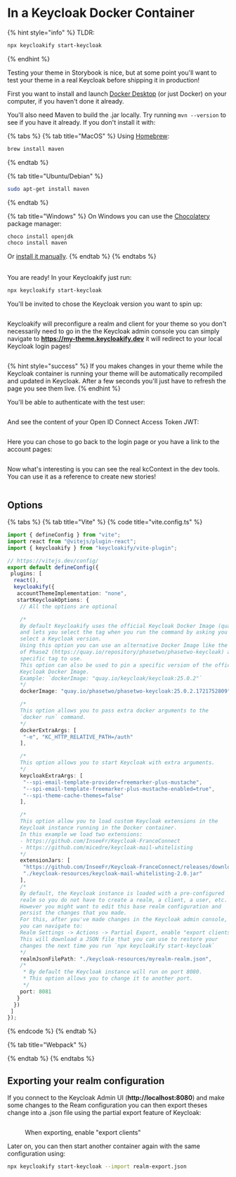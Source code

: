# In a Keycloak Docker Container

{% hint style="info" %}
TLDR:

```bash
npx keycloakify start-keycloak
```
{% endhint %}

Testing your theme in Storybook is nice, but at some point you'll want to test your theme in a real Keycloak before shipping it in production!

First you want to install and launch [Docker Desktop](https://www.docker.com/products/docker-desktop/) (or just Docker) on your computer, if you haven't done it already.

You'll also need Maven to build the .jar locally. Try running `mvn --version` to see if you have it already. If you don't install it with:

{% tabs %}
{% tab title="MacOS" %}
Using [Homebrew](https://formulae.brew.sh/formula/maven):

```bash
brew install maven
```
{% endtab %}

{% tab title="Ubuntu/Debian" %}
```bash
sudo apt-get install maven
```
{% endtab %}

{% tab title="Windows" %}
On Windows you can use the [Chocolatery](https://chocolatey.org/) package manager:

```bash
choco install openjdk
choco install maven
```

Or [install it manually](https://chocolatey.org/).
{% endtab %}
{% endtabs %}

\
You are ready! In your Keycloakify just run:

```bash
npx keycloakify start-keycloak
```

You'll be invited to chose the Keycloak version you want to spin up:

<figure><img src="../.gitbook/assets/image (31).png" alt=""><figcaption></figcaption></figure>

Keycloakify will preconfigure a realm and client for your theme so you don't necessarily need to go in the the Keycloak admin console you can simply navigate to **https://my-theme.keycloakify.dev** it will redirect to your local Keycloak login pages!

<figure><img src="../.gitbook/assets/image (36).png" alt=""><figcaption></figcaption></figure>

{% hint style="success" %}
If you makes changes in your theme while the Keycloak container is running your theme will be automatically recompiled and updated in Keycloak. After a few seconds you'll just have to refresh the page you see them live.
{% endhint %}

You'll be able to authenticate with the test user:

<figure><img src="../.gitbook/assets/image (33).png" alt=""><figcaption></figcaption></figure>

And see the content of your Open ID Connect Access Token JWT:

<figure><img src="../.gitbook/assets/image (34).png" alt=""><figcaption></figcaption></figure>

Here you can chose to go back to the login page or you have a link to the account pages:

<figure><img src="../.gitbook/assets/image (35).png" alt=""><figcaption></figcaption></figure>

Now what's interesting is you can see the real kcContext in the dev tools. You can use it as a reference to create new stories!

<figure><img src="../.gitbook/assets/image (37).png" alt=""><figcaption></figcaption></figure>

## Options

{% tabs %}
{% tab title="Vite" %}
{% code title="vite.config.ts" %}
```typescript
import { defineConfig } from "vite";
import react from "@vitejs/plugin-react";
import { keycloakify } from "keycloakify/vite-plugin";

// https://vitejs.dev/config/
export default defineConfig({
 plugins: [
  react(),
  keycloakify({
   accountThemeImplementation: "none",
   startKeycloakOptions: {
    // All the options are optional

    /*
    By default Keycloakify uses the official Keycloak Docker Image (quay.io/keycloak/keycloak)
    and lets you select the tag when you run the command by asking you to 
    select a Keycloak version.
    Using this option you can use an alternative Docker Image like the one 
    of Phase2 (https://quay.io/repository/phasetwo/phasetwo-keycloak) and a 
    specific tag to use.
    This option can also be used to pin a specific version of the official 
    Keycloak Docker Image.
    Example: `dockerImage: "quay.io/keycloak/keycloak:25.0.2"`
    */
    dockerImage: "quay.io/phasetwo/phasetwo-keycloak:25.0.2.1721752809",

    /*
    This option allows you to pass extra docker arguments to the 
    `docker run` command.
    */
    dockerExtraArgs: [
     "-e", "KC_HTTP_RELATIVE_PATH=/auth"
    ],

    /*
    This option allows you to start Keycloak with extra arguments.
    */
    keycloakExtraArgs: [
     "--spi-email-template-provider=freemarker-plus-mustache",
     "--spi-email-template-freemarker-plus-mustache-enabled=true",
     "--spi-theme-cache-themes=false"
    ],

    /*
    This option allow you to load custom Keycloak extensions in the 
    Keycloak instance running in the Docker container.
    In this example we load two extensions:
    - https://github.com/InseeFr/Keycloak-FranceConnect
    - https://github.com/micedre/keycloak-mail-whitelisting
    */
    extensionJars: [
     "https://github.com/InseeFr/Keycloak-FranceConnect/releases/download/6.2.0/keycloak-franceconnect-6.2.0.jar",
     "./keycloak-resources/keycloak-mail-whitelisting-2.0.jar"
    ],
    /*
    By default, the Keycloak instance is loaded with a pre-configured 
    realm so you do not have to create a realm, a client, a user, etc.  
    However you might want to edit this base realm configuration and 
    persist the changes that you made.  
    For this, after you've made changes in the Keycloak admin console, 
    you can navigate to:
    Realm Settings -> Actions -> Partial Export, enable "export clients" and click "Export"
    This will download a JSON file that you can use to restore your 
    changes the next time you run `npx keycloakify start-keycloak`
    */
    realmJsonFilePath: "./keycloak-resources/myrealm-realm.json",
    /*
     * By default the Keycloak instance will run on port 8080.
     * This option allows you to change it to another port.
     */
    port: 8081
   }
  })
 ]
});

```
{% endcode %}
{% endtab %}

{% tab title="Webpack" %}

{% endtab %}
{% endtabs %}



## Exporting your realm configuration

If you connect to the Keycloak Admin UI (**http://localhost:8080**) and make some changes to the Ream configuration you can then export theses change into a .json file using the partial export feature of Keycloak:

<figure><img src="../.gitbook/assets/image (40).png" alt=""><figcaption><p>When exporting, enable "export clients"</p></figcaption></figure>

Later on, you can then start another container again with the same configuration using:

```bash
npx keycloakify start-keycloak --import realm-export.json
```
